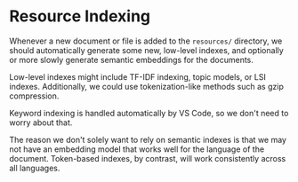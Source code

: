 # Resource Indexing

Whenever a new document or file is added to the `resources/` directory, we should automatically generate some new, low-level indexes, and optionally or more slowly generate semantic embeddings for the documents.&#x20;

Low-level indexes might include TF-IDF indexing, topic models, or LSI indexes. Additionally, we could use tokenization-like methods such as gzip compression.&#x20;

Keyword indexing is handled automatically by VS Code, so we don't need to worry about that.&#x20;

The reason we don't solely want to rely on semantic indexes is that we may not have an embedding model that works well for the language of the document. Token-based indexes, by contrast, will work consistently across all languages.
